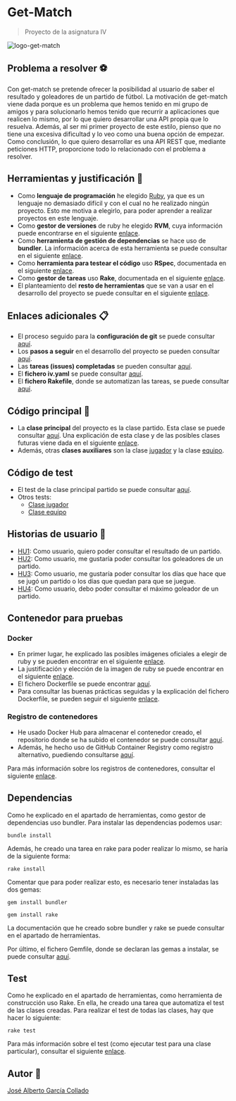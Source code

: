 # Get-Match
> Proyecto de la asignatura IV 

![logo-get-match](https://github.com/joseegc10/get-match/blob/master/docs/img/logo.png)

## Problema a resolver :soccer:

Con get-match se pretende ofrecer la posibilidad al usuario de saber el resultado y goleadores de un partido de fútbol. La motivación de get-match viene dada porque es un problema que hemos tenido en mi grupo de amigos y para solucionarlo hemos tenido que recurrir a aplicaciones que realicen lo mismo, por lo que quiero desarrollar una API propia que lo resuelva. Además, al ser mi primer proyecto de este estilo, pienso que no tiene una excesiva dificultad y lo veo como una buena opción de empezar. Como conclusión, lo que quiero desarrollar es una API REST que, mediante peticiones HTTP, proporcione todo lo relacionado con el problema a resolver.

## Herramientas y justificación :hammer:

- Como **lenguaje de programación** he elegido [Ruby](https://www.ruby-lang.org/es/), ya que es un lenguaje no demasiado difícil y con el cual no he realizado ningún proyecto. Esto me motiva a elegirlo, para poder aprender a realizar proyectos en este lenguaje.
- Como **gestor de versiones** de ruby he elegido **RVM**, cuya información puede encontrarse en el siguiente [enlace](https://github.com/joseegc10/get-match/blob/master/docs/herramientas/rvm.md).
- Como **herramienta de gestión de dependencias** se hace uso de **bundler**. La información acerca de esta herramienta se puede consultar en el siguiente [enlace](https://github.com/joseegc10/get-match/blob/master/docs/herramientas/bundler.md).
- Como **herramienta para testear el código** uso **RSpec**, documentada en el siguiente [enlace](https://github.com/joseegc10/get-match/blob/master/docs/herramientas/rspec.md).
- Como **gestor de tareas** uso **Rake**, documentada en el siguiente [enlace](https://github.com/joseegc10/get-match/blob/master/docs/herramientas/rake.md).
- El planteamiento del **resto de herramientas** que se van a usar en el desarrollo del proyecto se puede consultar en el siguiente [enlace](https://github.com/joseegc10/get-match/blob/master/docs/herramientas/herramientas.md).

## Enlaces adicionales :clipboard:

- El proceso seguido para la **configuración de git** se puede consultar [aquí](https://github.com/joseegc10/ejercicios-IV/blob/master/configuracion-git/Pasos-seguidos.md).
- Los **pasos a seguir** en el desarrollo del proyecto se pueden consultar [aquí](https://github.com/joseegc10/get-match/blob/master/docs/Pasos-a-seguir.md).
- Las **tareas (issues) completadas** se pueden consultar [aquí](https://github.com/joseegc10/get-match/issues?q=is%3Aissue+is%3Aclosed).
- El **fichero iv.yaml** se puede consultar [aquí](https://github.com/joseegc10/get-match/blob/master/iv.yaml).
- El **fichero Rakefile**, donde se automatizan las tareas, se puede consultar [aquí](https://github.com/joseegc10/get-match/blob/master/Rakefile).

## Código principal :page_facing_up:

- La **clase principal** del proyecto es la clase partido. Esta clase se puede consultar [aquí](https://github.com/joseegc10/get-match/blob/master/src/partido.rb). Una explicación de esta clase y de las posibles clases futuras viene dada en el siguiente [enlace](https://github.com/joseegc10/get-match/blob/master/docs/Clase-Partido.md).
- Además, otras **clases auxiliares** son la clase [jugador](https://github.com/joseegc10/get-match/blob/master/src/jugador.rb) y la clase [equipo](https://github.com/joseegc10/get-match/blob/master/src/equipo.rb).

## Código de test

- El test de la clase principal partido se puede consultar [aquí](https://github.com/joseegc10/get-match/blob/master/spec/partido_spec.rb).
- Otros tests:
    - [Clase jugador](https://github.com/joseegc10/get-match/blob/master/spec/jugador_spec.rb)
    - [Clase equipo](https://github.com/joseegc10/get-match/blob/master/spec/equipo_spec.rb)

## Historias de usuario :walking:

- [HU1](https://github.com/joseegc10/get-match/issues/1): Como usuario, quiero poder consultar el resultado de un partido.
- [HU2](https://github.com/joseegc10/get-match/issues/2): Como usuario, me gustaría poder consultar los goleadores de un partido.
- [HU3](https://github.com/joseegc10/get-match/issues/32): Como usuario, me gustaría poder consultar los días que hace que se jugó un partido o los días que quedan para que se juegue.
- [HU4](https://github.com/joseegc10/get-match/issues/35): Como usuario, debo poder consultar el máximo goleador de un partido.

## Contenedor para pruebas

### Docker

- En primer lugar, he explicado las posibles imágenes oficiales a elegir de ruby y se pueden encontrar en el siguiente [enlace](https://github.com/joseegc10/get-match/blob/master/docs/docker/variantes-imagenes.md).
- La justificación y elección de la imagen de ruby se puede encontrar en el siguiente [enlace](https://github.com/joseegc10/get-match/blob/master/docs/docker/pruebas-imagenes.md).
- El fichero Dockerfile se puede encontrar [aquí](https://github.com/joseegc10/get-match/blob/master/Dockerfile).
- Para consultar las buenas prácticas seguidas y la explicación del fichero Dockerfile, se pueden seguir el siguiente [enlace](https://github.com/joseegc10/get-match/blob/master/docs/docker/explicacion-dockerfile.md).

### Registro de contenedores

- He usado Docker Hub para almacenar el contenedor creado, el repositorio donde se ha subido el contenedor se puede consultar [aquí](https://hub.docker.com/r/joseegc10/get-match).
- Además, he hecho uso de GitHub Container Registry como registro alternativo, puediendo consultarse [aquí]().

Para más información sobre los registros de contenedores, consultar el siguiente [enlace]().

## Dependencias

Como he explicado en el apartado de herramientas, como gestor de dependencias uso bundler. Para instalar las dependencias podemos usar:

`bundle install`

Además, he creado una tarea en rake para poder realizar lo mismo, se haría de la siguiente forma:

`rake install`

Comentar que para poder realizar esto, es necesario tener instaladas las dos gemas:

`gem install bundler`

`gem install rake`

La documentación que he creado sobre bundler y rake se puede consultar en el apartado de herramientas.

Por último, el fichero Gemfile, donde se declaran las gemas a instalar, se puede consultar [aquí](https://github.com/joseegc10/get-match/blob/master/Gemfile).

## Test

Como he explicado en el apartado de herramientas, como herramienta de construcción uso Rake. En ella, he creado una tarea que automatiza el test de las clases creadas. Para realizar el test de todas las clases, hay que hacer lo siguiente:

`rake test`

Para más información sobre el test (como ejecutar test para una clase particular), consultar el siguiente [enlace](https://github.com/joseegc10/get-match/blob/master/docs/test.md).

## Autor :man:

[José Alberto García Collado](https://github.com/joseegc10)
